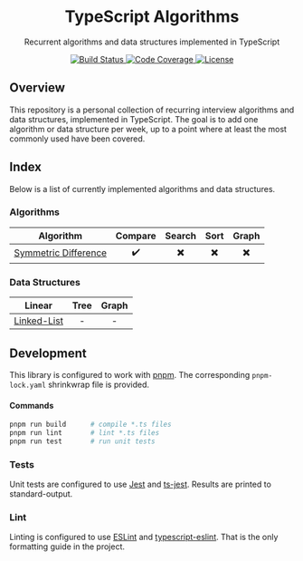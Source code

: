 <h1 align="center">TypeScript Algorithms</h1>

<p align="center">Recurrent algorithms and data structures implemented in TypeScript</p>

<p align="center">
  <a href="https://github.com/davelsan/typescript-algorithms/actions?query=workflow%3Abuild">
    <img alt="Build Status" src="https://github.com/davelsan/typescript-algorithms/workflows/build/badge.svg?branch=master"/>
  </a>
  <a href="https://codecov.io/gh/davelsan/typescript-algorithms">
    <img alt="Code Coverage" src="https://codecov.io/gh/davelsan/typescript-algorithms/branch/master/graph/badge.svg"/>
  </a>
  <a href="https://github.com/davelsan/typescript-algorithms/blob/master/LICENSE">
    <img alt="License" src="https://img.shields.io/github/license/davelsan/typescript-algorithms"/>
  </a>
</p>

## Overview

This repository is a personal collection of recurring interview algorithms and data structures, implemented in TypeScript. The goal is to add one algorithm or data structure per week, up to a point where at least the most commonly used have been covered.

## Index

Below is a list of currently implemented algorithms and data structures.

### Algorithms

| Algorithm | Compare | Search | Sort   | Graph
| :-:       | :-:     | :-:    | :-:    | :-:
| [Symmetric Difference](./src/compare/symmetric-difference) | :heavy_check_mark: | :heavy_multiplication_x: | :heavy_multiplication_x: | :heavy_multiplication_x:

### Data Structures


| Linear | Tree | Graph
| :-:    | :-:  | :-:
| [Linked-List](./src/structure/linked-list) | - | -

## Development

This library is configured to work with [pnpm](https://pnpm.js.org/). The corresponding `pnpm-lock.yaml` shrinkwrap file is provided.

#### Commands

```bash
pnpm run build      # compile *.ts files
pnpm run lint       # lint *.ts files
pnpm run test       # run unit tests
```

### Tests

Unit tests are configured to use [Jest](https://jestjs.io/) and [ts-jest](https://kulshekhar.github.io/ts-jest/). Results are printed to standard-output.

### Lint

Linting is configured to use [ESLint](https://eslint.org/) and [typescript-eslint](https://github.com/typescript-eslint/typescript-eslint). That is the only formatting guide in the project.
